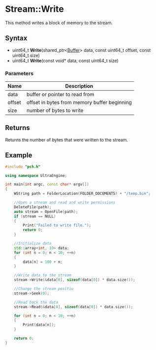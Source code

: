 # Stream::Write #
This method writes a block of memory to the stream.

## Syntax ##
- uint64_t **Write**(shared_ptr<[Buffer](Buffer.md)> data, const uint64_t offset, const uint64_t size)
- uint64_t **Write**(const void* data, const uint64_t size)

### Parameters ###
| Name | Description |
| --- | --- |
| data | buffer or pointer to read from |
| offset | offset in bytes from memory buffer beginning |
| size | number of bytes to write |

## Returns ##
Returns the number of bytes that were written to the stream.

## Example
```c++
#include "pch.h"

using namespace UltraEngine;

int main(int argc, const char* argv[])
{
	WString path = FolderLocation(FOLDER_DOCUMENTS) + "/temp.bin";

	//Open a stream and read and write permissions
	DeleteFile(path);
	auto stream = OpenFile(path);
	if (stream == NULL)
	{
		Print("Failed to write file.");
		return 0;
	}

	//Initialize data
	std::array<int, 10> data;
	for (int n = 0; n < 10; ++n)
	{
		data[n] = 100 + n;
	}

	//Write data to the stream
	stream->Write(&data[0], sizeof(data[0]) * data.size());

	//Change the stream positio
	stream->Seek(0);

	//Read back the data	
	stream->Read(&data[0], sizeof(data[0]) * data.size());

	for (int n = 0; n < 10; ++n)
	{
		Print(data[n]);
	}

	return 0;
}
```
